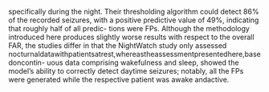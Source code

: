 specifically during the night. Their thresholding algorithm could detect 86% of the recorded
seizures, with a positive predictive value of 49%, indicating that roughly half of all predic-
tions were FPs. Although the methodology introduced here produces slightly worse results
with respect to the overall FAR, the studies differ in that the NightWatch study only assessed
nocturnaldatawithpatientsatrest,whereastheassessmentpresentedhere,basedoncontin-
uous data comprising wakefulness and sleep, showed the model’s ability to correctly detect
daytime seizures; notably, all the FPs were generated while the respective patient was awake
andactive.